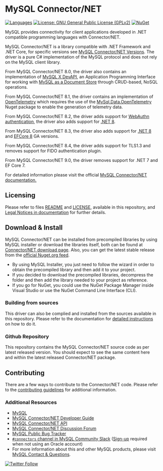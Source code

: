 # MySQL Connector/NET

[![Languages](https://img.shields.io/github/languages/top/mysql/mysql-connector-net)](https://github.com/mysql/mysql-connector-net) [![License: GNU General Public License (GPLv2)](https://img.shields.io/badge/license-GPLv2_with_FOSS_exception-c30014.svg?style=flat)](LICENSE) [![NuGet](https://img.shields.io/nuget/v/MySql.Data)](https://www.nuget.org/profiles/MySQL)

MySQL provides connectivity for client applications developed in .NET compatible programming languages with Connector/NET.

MySQL Connector/NET is a library compatible with .NET Framework and .NET Core, for specific versions see [MySQL Connector/NET Versions](https://dev.mysql.com/doc/connector-net/en/connector-net-versions.html). The driver is a pure C# implementation of the MySQL protocol and does not rely on the MySQL client library.

From MySQL Connector/NET 8.0, the driver also contains an implementation of [MySQL X DevAPI](https://dev.mysql.com/doc/x-devapi-userguide/en/), an Application Programming Interface for working with [MySQL as a Document Store](https://dev.mysql.com/doc/refman/8.0/en/document-store.html) through CRUD-based, NoSQL operations.

From MySQL Connector/NET 8.1, the driver contains an implementation of [OpenTelemetry](https://dev.mysql.com/doc/connector-net/en/connector-net-programming-telemetry.html) which requires the use of the [MySql.Data.OpenTelemetry](https://www.nuget.org/profiles/MySQL/) Nuget package to enable the generation of telemetry data.

From MySQL Connector/NET 8.2, the driver adds support for [WebAuthn authentication](https://dev.mysql.com/doc/dev/connector-net/latest/api/data_api/MySql.Data.MySqlClient.WebAuthnActionCallback.html), the driver also adds support for [.NET 8](https://learn.microsoft.com/en-us/dotnet/core/whats-new/dotnet-8).

From MySQL Connector/NET 8.3, the driver also adds support for [.NET 8](https://learn.microsoft.com/en-us/dotnet/core/whats-new/dotnet-8) and [EFCore 8](https://learn.microsoft.com/en-us/ef/core/what-is-new/ef-core-8.0/whatsnew) GA versions.

From MySQL Connector/NET 8.4, the driver adds support for TLS1.3 and removes support for FIDO authentication plugin.

From MySQL Connector/NET 9.0, the driver removes support for .NET 7 and EF Core 7.

For detailed information please visit the official [MySQL Connector/NET documentation.](https://dev.mysql.com/doc/connector-net/en/)

## Licensing

Please refer to files [README](README) and [LICENSE](LICENSE), available in this repository, and [Legal Notices in documentation](https://dev.mysql.com/doc/connector-net/en/preface.html) for further details.

## Download & Install

MySQL Connector/NET can be installed from precompiled libraries by using MySQL installer or download the libraries itself, both can be found at [Connector/NET download page](https://dev.mysql.com/downloads/connector/net/). Also, you can get the latest stable release from the [official Nuget.org feed](https://www.nuget.org/profiles/MySQL).

* By using MySQL Installer, you just need to follow the wizard in order to obtain the precompiled library and then add it to your project.
* If you decided to download the precompiled libraries, decompress the folder and then add the library needed to your project as reference.
* If you go for NuGet, you could use the NuGet Package Manager inside Visual Studio or use the NuGet Command Line Interface (CLI).

### Building from sources

This driver can also be complied and installed from the sources available in this repository. Please refer to the documentation for [detailed instructions](https://dev.mysql.com/doc/connector-net/en/connector-net-installation-source.html) on how to do it.

### Github Repository

This repository contains the MySQL Connector/NET source code as per latest released version. You should expect to see the same content here and within the latest released Connector/NET package.

## Contributing

There are a few ways to contribute to the Connector/NET code. Please refer to the [contributing guidelines](CONTRIBUTING.md) for additional information.

### Additional Resources

* [MySQL](http://www.mysql.com/)
* [MySQL Connector/NET Developer Guide](https://dev.mysql.com/doc/connector-net/en/)
* [MySQL Connector/NET API](https://dev.mysql.com/doc/dev/connector-net/8.0/)
* [MySQL Connector/NET Discussion Forum](https://forums.mysql.com/list.php?38)
* [MySQL Public Bug Tracker](https://bugs.mysql.com)
* [`#connectors` channel in MySQL Community Slack](https://mysqlcommunity.slack.com/messages/connectors) ([Sign-up](https://lefred.be/mysql-community-on-slack/) required when not using an Oracle account)
* For more information about this and other MySQL products, please visit [MySQL Contact & Questions](http://www.mysql.com/about/contact/).

[![Twitter Follow](https://img.shields.io/twitter/follow/MySQL.svg?label=Follow%20%40MySQL&style=social)](https://twitter.com/intent/follow?screen_name=MySQL)